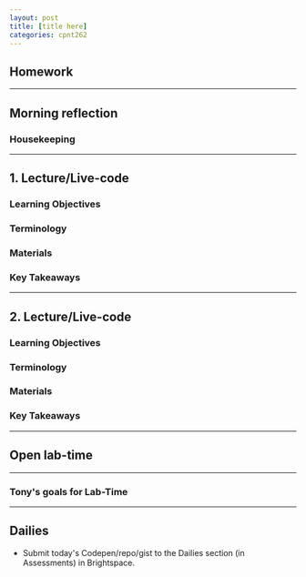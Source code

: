 ```yaml
---
layout: post
title: [title here]
categories: cpnt262
---
```


## Homework

---

## Morning reflection
### Housekeeping

---

## 1. Lecture/Live-code
### Learning Objectives
### Terminology
### Materials
### Key Takeaways

---

## 2. Lecture/Live-code
### Learning Objectives
### Terminology
### Materials
### Key Takeaways

---

## Open lab-time

---

### Tony's goals for Lab-Time

---

## Dailies
- Submit today's Codepen/repo/gist to the Dailies section (in Assessments) in Brightspace.